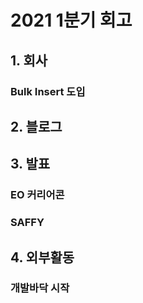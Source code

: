 # 2021 1분기 회고

## 1. 회사

### Bulk Insert 도입

## 2. 블로그

## 3. 발표

### EO 커리어콘

### SAFFY

## 4. 외부활동

### 개발바닥 시작